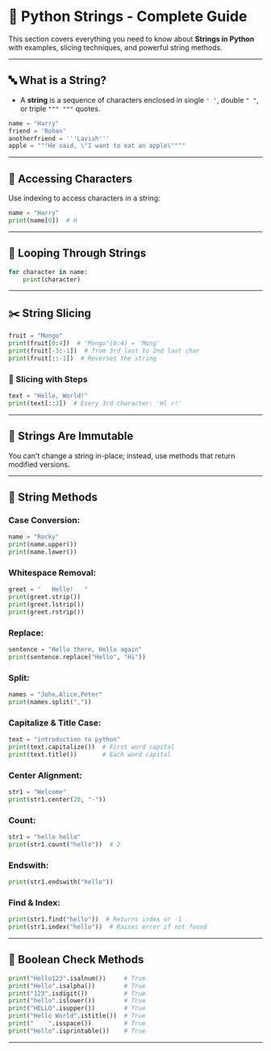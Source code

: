 # 📘 Python Strings - Complete Guide

This section covers everything you need to know about **Strings in Python** with examples, slicing techniques, and powerful string methods.

---

## 🔤 What is a String?
- A **string** is a sequence of characters enclosed in single `' '`, double `" "`, or triple `""" """` quotes.
```python
name = "Harry"
friend = 'Rohan'
anotherfriend = '''Lavish'''
apple = """He said, \"I want to eat an apple\""""
```

---

## 📌 Accessing Characters
Use indexing to access characters in a string:
```python
name = "Harry"
print(name[0])  # H
```

---

## 🔁 Looping Through Strings
```python
for character in name:
    print(character)
```

---

## ✂️ String Slicing
```python
fruit = "Mongo"
print(fruit[0:4])  # "Mongo"[0:4] = 'Mong'
print(fruit[-3:-1])  # from 3rd last to 2nd last char
print(fruit[::-1])  # Reverses the string
```

### 🔢 Slicing with Steps
```python
text = "Hello, World!"
print(text[::3])  # Every 3rd character: 'Hl r!'
```

---


## 🧱 Strings Are Immutable
You can't change a string in-place; instead, use methods that return modified versions.

---

## 🔧 String Methods
### Case Conversion:
```python
name = "Rocky"
print(name.upper())
print(name.lower())
```

### Whitespace Removal:
```python
greet = "   Hello!   "
print(greet.strip())
print(greet.lstrip())
print(greet.rstrip())
```

### Replace:
```python
sentence = "Hello there, Hello again"
print(sentence.replace("Hello", "Hi"))
```

### Split:
```python
names = "John,Alice,Peter"
print(names.split(","))
```

### Capitalize & Title Case:
```python
text = "introduction to python"
print(text.capitalize())  # First word capital
print(text.title())       # Each word capital
```

### Center Alignment:
```python
str1 = "Welcome"
print(str1.center(20, "-"))
```

### Count:
```python
str1 = "hello hello"
print(str1.count("hello"))  # 2
```

### Endswith:
```python
print(str1.endswith("hello"))
```

### Find & Index:
```python
print(str1.find("hello"))  # Returns index or -1
print(str1.index("hello"))  # Raises error if not found
```

---

## 🧪 Boolean Check Methods
```python
print("Hello123".isalnum())     # True
print("Hello".isalpha())        # True
print("123".isdigit())          # True
print("hello".islower())        # True
print("HELLO".isupper())        # True
print("Hello World".istitle())  # True
print("    ".isspace())         # True
print("Hello".isprintable())    # True
```

---


